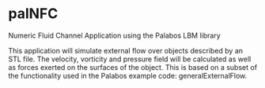 # palNFC
Numeric Fluid Channel Application using the Palabos LBM library

This application will simulate external flow over objects described by an STL file.  The velocity, vorticity and pressure field will be calculated as well as forces exerted on the surfaces of the object.  This is based on a subset of the functionality used in the Palabos example code: generalExternalFlow. 
